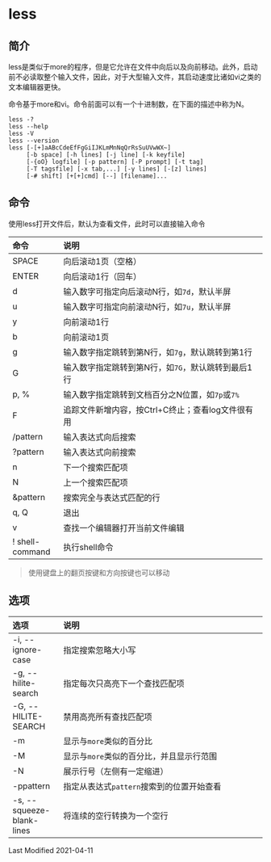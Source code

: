 # less

## 简介

less是类似于more的程序，但是它允许在文件中向后以及向前移动。此外，启动前不必读取整个输入文件，因此，对于大型输入文件，其启动速度比诸如vi之类的文本编辑器更快。

命令基于more和vi。命令前面可以有一个十进制数，在下面的描述中称为N。

```
less -?
less --help
less -V
less --version
less [-[+]aABcCdeEfFgGiIJKLmMnNqQrRsSuUVwWX~]
     [-b space] [-h lines] [-j line] [-k keyfile]
     [-{oO} logfile] [-p pattern] [-P prompt] [-t tag]
     [-T tagsfile] [-x tab,...] [-y lines] [-[z] lines]
     [-# shift] [+[+]cmd] [--] [filename]...
```

## 命令

<style>
table th:first-of-type {
    width: 20%;
}
</style>

使用less打开文件后，默认为查看文件，此时可以直接输入命令

命令 | 说明
:- | :-
SPACE           | 向后滚动1页（空格）
ENTER           | 向后滚动1行（回车）
d               | 输入数字可指定向后滚动N行，如`7d`，默认半屏
u               | 输入数字可指定向前滚动N行，如`7u`，默认半屏
y               | 向前滚动1行
b               | 向前滚动1页
g               | 输入数字指定跳转到第N行，如`7g`，默认跳转到第1行
G               | 输入数字指定跳转到第N行，如`7G`，默认跳转到最后1行
p, %            | 输入数字指定跳转到文档百分之N位置，如`7p`或`7%`
F               | 追踪文件新增内容，按Ctrl+C终止；查看log文件很有用
/pattern        | 输入表达式向后搜索
?pattern        | 输入表达式向前搜索
n               | 下一个搜索匹配项
N               | 上一个搜索匹配项
&pattern        | 搜索完全与表达式匹配的行
q, Q            | 退出
v               | 查找一个编辑器打开当前文件编辑
! shell-command | 执行shell命令

> 使用键盘上的翻页按键和方向按键也可以移动

## 选项

选项 | 说明
:- | :-
-i, --ignore-case         | 指定搜索忽略大小写
-g, --hilite-search       | 指定每次只高亮下一个查找匹配项
-G, --HILITE-SEARCH       | 禁用高亮所有查找匹配项
-m                        | 显示与`more`类似的百分比
-M                        | 显示与`more`类似的百分比，并且显示行范围
-N                        | 展示行号（左侧有一定缩进）
-ppattern                 | 指定从表达式`pattern`搜索到的位置开始查看
-s, --squeeze-blank-lines | 将连续的空行转换为一个空行

Last Modified 2021-04-11